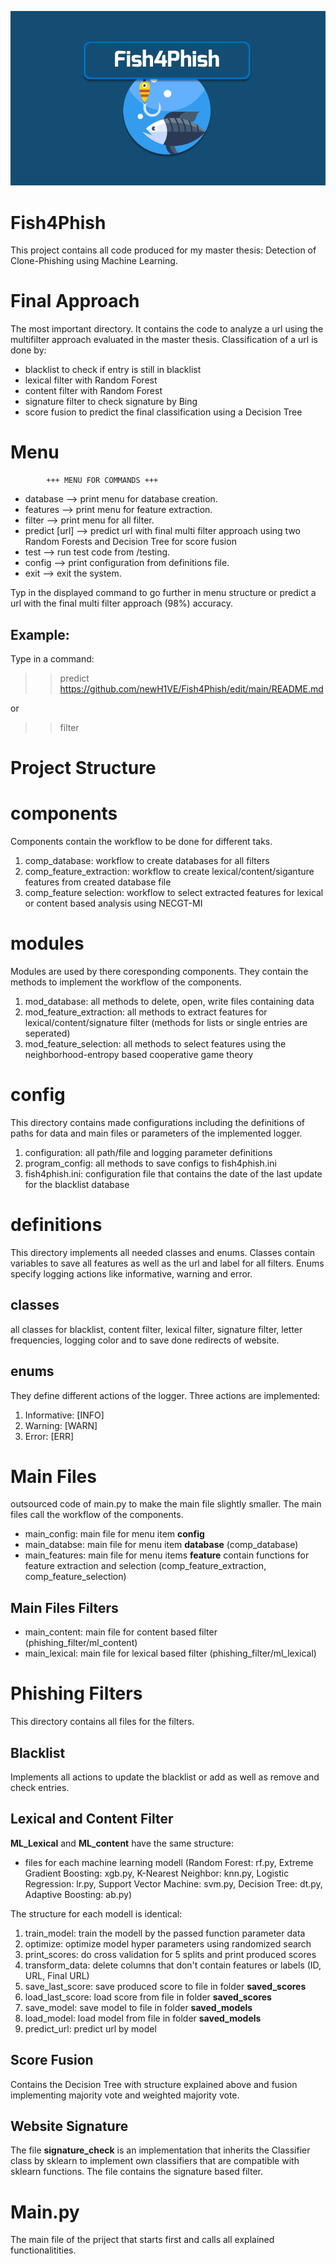 ![alt text](https://github.com/newH1VE/Fish4Phish/blob/main/icon.png?raw=true)

# Fish4Phish

This project contains all code produced for my master thesis: Detection of Clone-Phishing using Machine Learning. 


# Final Approach

The most important directory. It contains the code to analyze a url using the multifilter approach evaluated in the master thesis. Classification of a url is done by:

- blacklist to check if entry is still in blacklist
- lexical filter with Random Forest
- content filter with Random Forest
- signature filter to check signature by Bing
- score fusion to predict the final classification using a Decision Tree

# Menu

            +++ MENU FOR COMMANDS +++

- database      -->  print menu for database creation.
- features      -->  print menu for feature extraction.
- filter        -->  print menu for all filter.
- predict [url] -->  predict url with final multi filter approach using two Random Forests and Decision Tree for score fusion
- test          -->  run test code from /testing.
- config        -->  print configuration from definitions file.
- exit          -->  exit the system.

Typ in the displayed command to go further in menu structure or predict a url with the final multi filter approach (98%) accuracy.

## Example:

Type in a command:
>> predict https://github.com/newH1VE/Fish4Phish/edit/main/README.md

or

>> filter

# Project Structure

# components

Components contain the workflow to be done for different taks.

1. comp_database: workflow to create databases for all filters
2. comp_feature_extraction: workflow to create lexical/content/siganture features from created database file
3. comp_feature selection: workflow to select extracted features for lexical or content based analysis using NECGT-MI

# modules

Modules are used by there coresponding components. They contain the methods to implement the workflow of the components.

1. mod_database: all methods to delete, open, write files containing data
2. mod_feature_extraction: all methods to extract features for lexical/content/signature filter (methods for lists or single entries are seperated)
3. mod_feature_selection: all methods to select features using the neighborhood-entropy based cooperative game theory

# config

This directory contains made configurations including the definitions of paths for data and main files or parameters of the implemented logger.

1. configuration: all path/file and logging parameter definitions
2. program_config: all methods to save configs to fish4phish.ini
3. fish4phish.ini: configuration file that contains the date of the last update for the blacklist database

# definitions

This directory implements all needed classes and enums. Classes contain variables to save all features as well as the url and label for all filters. Enums specify logging actions like informative, warning and error.

## classes

all classes for blacklist, content filter, lexical filter, signature filter, letter frequencies, logging color and to save done redirects of website.

## enums

They define different actions of the logger. Three actions are implemented:
1. Informative: [INFO]
2. Warning: [WARN]
3. Error: [ERR]

# Main Files

outsourced code of main.py to make the main file slightly smaller. The main files call the workflow of the components.

- main_config: main file for menu item **config**
- main_databse: main file for menu item **database** (comp_database)
- main_features: main file for menu items **feature** contain functions for feature extraction and selection (comp_feature_extraction, comp_feature_selection)

## Main Files Filters

- main_content: main file for content based filter (phishing_filter/ml_content)
- main_lexical: main file for lexical based filter (phishing_filter/ml_lexical)

# Phishing Filters

This directory contains all files for the filters. 

## Blacklist

Implements all actions to update the blacklist or add as well as remove and check entries.

## Lexical and Content Filter

**ML_Lexical** and **ML_content** have the same structure:

- files for each machine learning modell (Random Forest: rf.py, Extreme Gradient Boosting: xgb.py, K-Nearest Neighbor: knn.py, Logistic Regression: lr.py, Support Vector Machine: svm.py, Decision Tree: dt.py, Adaptive Boosting: ab.py)

The structure for each modell is identical:

1. train_model: train the modell by the passed function parameter data
2. optimize: optimize model hyper parameters using randomized search
3. print_scores: do cross validation for 5 splits and print produced scores
4. transform_data: delete columns that don't contain features or labels (ID, URL, Final URL)
5. save_last_score: save produced score to file in folder **saved_scores**
6. load_last_score: load score from file in folder **saved_scores**
7. save_model: save model to file in folder **saved_models**
8. load_model: load model from file in folder **saved_models**
9. predict_url: predict url by model

## Score Fusion

Contains the Decision Tree with structure explained above and fusion implementing majority vote and weighted majority vote.

## Website Signature

The file **signature_check** is an implementation that inherits the Classifier class by sklearn to implement own classifiers that are compatible with sklearn functions. The file contains the signature based filter.

# Main.py

The main file of the priject that starts first and calls all explained functionalitities.

